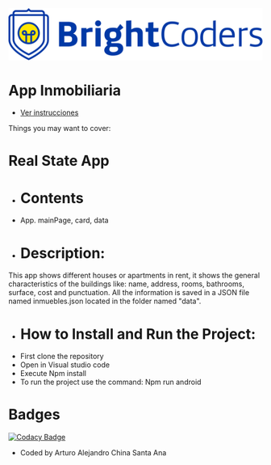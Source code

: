 ![BrightCoders Logo](img/logo.png)

# App Inmobiliaria

- [Ver instrucciones](./instructions.md)

Things you may want to cover:

# Real State App
- # Contents
- App. mainPage, card, data
- # Description:
 This app shows different houses or apartments in rent, it shows the general characteristics of the buildings like: name, address, rooms, bathrooms, surface, cost and punctuation. All the information is saved in a JSON file named inmuebles.json located in the folder named "data".
- # How to Install and Run the Project:
- First clone the repository
- Open in Visual studio code
- Execute Npm install
- To run the project use the command: Npm run android
# Badges
[![Codacy Badge](https://app.codacy.com/project/badge/Grade/1b4380e9f0e94e4b9ce19087386c2835)](https://www.codacy.com/gh/BrightCoders-Institute/BCDIC22-RN-recetario-inmobiliaria-arthurchina92/dashboard?utm_source=github.com&amp;utm_medium=referral&amp;utm_content=BrightCoders-Institute/BCDIC22-RN-recetario-inmobiliaria-arthurchina92&amp;utm_campaign=Badge_Grade)

- Coded by Arturo Alejandro China Santa Ana

  
